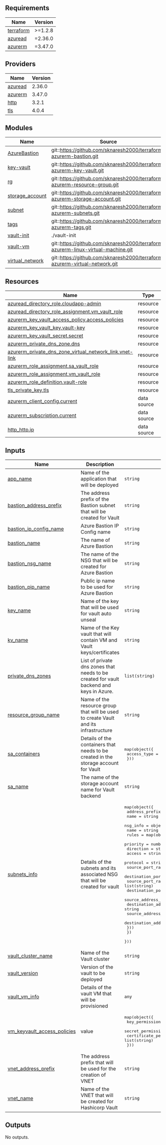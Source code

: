 ## Requirements

| Name | Version |
|------|---------|
| <a name="requirement_terraform"></a> [terraform](#requirement\_terraform) | >=1.2.8 |
| <a name="requirement_azuread"></a> [azuread](#requirement\_azuread) | =2.36.0 |
| <a name="requirement_azurerm"></a> [azurerm](#requirement\_azurerm) | =3.47.0 |

## Providers

| Name | Version |
|------|---------|
| <a name="provider_azuread"></a> [azuread](#provider\_azuread) | 2.36.0 |
| <a name="provider_azurerm"></a> [azurerm](#provider\_azurerm) | 3.47.0 |
| <a name="provider_http"></a> [http](#provider\_http) | 3.2.1 |
| <a name="provider_tls"></a> [tls](#provider\_tls) | 4.0.4 |

## Modules

| Name | Source | Version |
|------|--------|---------|
| <a name="module_AzureBastion"></a> [AzureBastion](#module\_AzureBastion) | git::https://github.com/sknaresh2000/terraform-azurerm-bastion.git | v0.0.1 |
| <a name="module_key-vault"></a> [key-vault](#module\_key-vault) | git::https://github.com/sknaresh2000/terraform-azurerm-key-vault.git | v0.0.1 |
| <a name="module_rg"></a> [rg](#module\_rg) | git::https://github.com/sknaresh2000/terraform-azurerm-resource-group.git | v0.0.1 |
| <a name="module_storage_account"></a> [storage\_account](#module\_storage\_account) | git::https://github.com/sknaresh2000/terraform-azurerm-storage-account.git | v0.0.1 |
| <a name="module_subnet"></a> [subnet](#module\_subnet) | git::https://github.com/sknaresh2000/terraform-azurerm-subnets.git | v0.0.1 |
| <a name="module_tags"></a> [tags](#module\_tags) | git::https://github.com/sknaresh2000/terraform-azurerm-tags.git | v0.0.1 |
| <a name="module_vault-init"></a> [vault-init](#module\_vault-init) | ./vault-init | n/a |
| <a name="module_vault-vm"></a> [vault-vm](#module\_vault-vm) | git::https://github.com/sknaresh2000/terraform-azurerm-linux-virtual-machine.git | v0.0.1 |
| <a name="module_virtual_network"></a> [virtual\_network](#module\_virtual\_network) | git::https://github.com/sknaresh2000/terraform-azurerm-virtual-network.git | v0.0.1 |

## Resources

| Name | Type |
|------|------|
| [azuread_directory_role.cloudapp-admin](https://registry.terraform.io/providers/hashicorp/azuread/2.36.0/docs/resources/directory_role) | resource |
| [azuread_directory_role_assignment.vm_vault_role](https://registry.terraform.io/providers/hashicorp/azuread/2.36.0/docs/resources/directory_role_assignment) | resource |
| [azurerm_key_vault_access_policy.access_policies](https://registry.terraform.io/providers/hashicorp/azurerm/3.47.0/docs/resources/key_vault_access_policy) | resource |
| [azurerm_key_vault_key.vault-key](https://registry.terraform.io/providers/hashicorp/azurerm/3.47.0/docs/resources/key_vault_key) | resource |
| [azurerm_key_vault_secret.secret](https://registry.terraform.io/providers/hashicorp/azurerm/3.47.0/docs/resources/key_vault_secret) | resource |
| [azurerm_private_dns_zone.dns](https://registry.terraform.io/providers/hashicorp/azurerm/3.47.0/docs/resources/private_dns_zone) | resource |
| [azurerm_private_dns_zone_virtual_network_link.vnet-link](https://registry.terraform.io/providers/hashicorp/azurerm/3.47.0/docs/resources/private_dns_zone_virtual_network_link) | resource |
| [azurerm_role_assignment.sa_vault_role](https://registry.terraform.io/providers/hashicorp/azurerm/3.47.0/docs/resources/role_assignment) | resource |
| [azurerm_role_assignment.vm_vault_role](https://registry.terraform.io/providers/hashicorp/azurerm/3.47.0/docs/resources/role_assignment) | resource |
| [azurerm_role_definition.vault-role](https://registry.terraform.io/providers/hashicorp/azurerm/3.47.0/docs/resources/role_definition) | resource |
| [tls_private_key.tls](https://registry.terraform.io/providers/hashicorp/tls/latest/docs/resources/private_key) | resource |
| [azurerm_client_config.current](https://registry.terraform.io/providers/hashicorp/azurerm/3.47.0/docs/data-sources/client_config) | data source |
| [azurerm_subscription.current](https://registry.terraform.io/providers/hashicorp/azurerm/3.47.0/docs/data-sources/subscription) | data source |
| [http_http.ip](https://registry.terraform.io/providers/hashicorp/http/latest/docs/data-sources/http) | data source |

## Inputs

| Name | Description | Type | Default | Required |
|------|-------------|------|---------|:--------:|
| <a name="input_app_name"></a> [app\_name](#input\_app\_name) | Name of the application that will be deployed | `string` | `"HashiCorp-Vault"` | no |
| <a name="input_bastion_address_prefix"></a> [bastion\_address\_prefix](#input\_bastion\_address\_prefix) | The address prefix of the Bastion subnet that will be created for Vault | `string` | n/a | yes |
| <a name="input_bastion_ip_config_name"></a> [bastion\_ip\_config\_name](#input\_bastion\_ip\_config\_name) | Azure Bastion IP Config name | `string` | n/a | yes |
| <a name="input_bastion_name"></a> [bastion\_name](#input\_bastion\_name) | The name of Azure Bastion | `string` | n/a | yes |
| <a name="input_bastion_nsg_name"></a> [bastion\_nsg\_name](#input\_bastion\_nsg\_name) | The name of the NSG that will be created for Azure Bastion | `string` | n/a | yes |
| <a name="input_bastion_pip_name"></a> [bastion\_pip\_name](#input\_bastion\_pip\_name) | Public ip name to be used for Azure Bastion | `string` | n/a | yes |
| <a name="input_key_name"></a> [key\_name](#input\_key\_name) | Name of the key that will be used for vault auto unseal | `string` | n/a | yes |
| <a name="input_kv_name"></a> [kv\_name](#input\_kv\_name) | Name of the Key vault that will contain VM and Vault keys/certificates | `string` | n/a | yes |
| <a name="input_private_dns_zones"></a> [private\_dns\_zones](#input\_private\_dns\_zones) | List of private dns zones that needs to be created for vault backend and keys in Azure. | `list(string)` | n/a | yes |
| <a name="input_resource_group_name"></a> [resource\_group\_name](#input\_resource\_group\_name) | Name of the resource group that will be used to create Vault and its infrastructure | `string` | n/a | yes |
| <a name="input_sa_containers"></a> [sa\_containers](#input\_sa\_containers) | Details of the containers that needs to be created in the storage account for Vault | <pre>map(object({<br>    access_type = string<br>  }))</pre> | n/a | yes |
| <a name="input_sa_name"></a> [sa\_name](#input\_sa\_name) | The name of the storage account name for Vault backend | `string` | n/a | yes |
| <a name="input_subnets_info"></a> [subnets\_info](#input\_subnets\_info) | Details of the subnets and its associated NSG that will be created for vault | <pre>map(object({<br>    address_prefix = string<br>    name           = string<br>    nsg_info = object({<br>      name = string<br>      rules = map(object({<br>        priority                     = number<br>        direction                    = string<br>        access                       = string<br>        protocol                     = string<br>        source_port_range            = string<br>        destination_port_range       = string<br>        source_port_ranges           = list(string)<br>        destination_port_ranges      = list(string)<br>        source_address_prefix        = string<br>        destination_address_prefix   = string<br>        source_address_prefixes      = list(string)<br>        destination_address_prefixes = list(string)<br>      }))<br>    })<br>  }))</pre> | n/a | yes |
| <a name="input_vault_cluster_name"></a> [vault\_cluster\_name](#input\_vault\_cluster\_name) | Name of the Vault cluster | `string` | n/a | yes |
| <a name="input_vault_version"></a> [vault\_version](#input\_vault\_version) | Version of the vault to be deployed | `string` | n/a | yes |
| <a name="input_vault_vm_info"></a> [vault\_vm\_info](#input\_vault\_vm\_info) | Details of the vault VM that will be provisioned | `any` | n/a | yes |
| <a name="input_vm_keyvault_access_policies"></a> [vm\_keyvault\_access\_policies](#input\_vm\_keyvault\_access\_policies) | value | <pre>map(object({<br>    key_permissions         = list(string)<br>    secret_permissions      = list(string)<br>    certificate_permissions = list(string)<br>  }))</pre> | n/a | yes |
| <a name="input_vnet_address_prefix"></a> [vnet\_address\_prefix](#input\_vnet\_address\_prefix) | The address prefix that will be used for the creation of VNET | `string` | n/a | yes |
| <a name="input_vnet_name"></a> [vnet\_name](#input\_vnet\_name) | Name of the VNET that will be created for Hashicorp Vault | `string` | n/a | yes |

## Outputs

No outputs.
